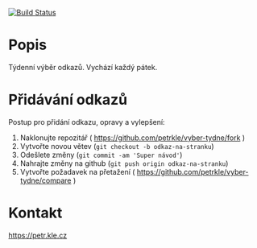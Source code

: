 [![Build Status](https://travis-ci.org/petrkle/vyber-tydne.svg?branch=master)](https://travis-ci.org/petrkle/vyber-tydne)

Popis
=====

Týdenní výběr odkazů. Vychází každý pátek.


Přidávání odkazů
================

Postup pro přidání odkazu, opravy a vylepšení:

1. Naklonujte repozitář ( https://github.com/petrkle/vyber-tydne/fork )
2. Vytvořte novou větev (`git checkout -b odkaz-na-stranku`)
3. Odešlete změny (`git commit -am 'Super návod'`)
4. Nahrajte změny na github (`git push origin odkaz-na-stranku`)
5. Vytvořte požadavek na přetažení ( https://github.com/petrkle/vyber-tydne/compare )


Kontakt
=======
https://petr.kle.cz
